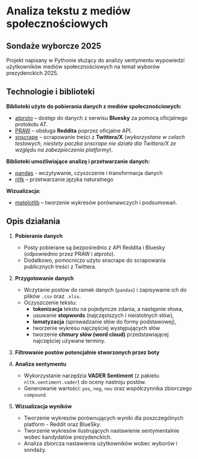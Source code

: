# Analiza tekstu z mediów społecznościowych
## Sondaże wyborcze 2025

Projekt napisany w Pythonie służący do analizy sentymentu wypowiedzi użytkowników mediów społecznościowych na temat wyborów prezydenckich 2025.

## Technologie i biblioteki

**Biblioteki użyte do pobierania danych z mediów społecznościowych:**
- [atproto](https://pypi.org/project/atproto/) – dostęp do danych z serwisu **Bluesky** za pomocą oficjalnego protokołu AT.  
- [PRAW](https://praw.readthedocs.io/) – obsługa **Reddita** poprzez oficjalne API.  
- [snscrape](https://github.com/JustAnotherArchivist/snscrape) – scrapowanie treści z **Twittera/X** (*wykorzystane w celach testowych, niestety paczka snscrape nie działa dla Twittera/X ze względu na zabezpieczenia platformy*).  

**Biblioteki umożliwiające analizę i przetwarzanie danych:**
- [pandas](https://pandas.pydata.org/) - wczytywanie, czyszczenie i transformacja danych
- [nltk](https://www.nltk.org/) – przetwarzanie języka naturalnego 

**Wizualizacja:**
- [matplotlib](https://matplotlib.org/) – tworzenie wykresów porównawczych i podsumowań.  

## Opis działania

1. **Pobieranie danych**
   - Posty pobierane są bezpośrednio z API Reddita i Bluesky (odpowiednio przez PRAW i atproto).  
   - Dodatkowo, pomocniczo użyto snscrape do scrapowania publicznych treści z Twittera.  
2. **Przygotowanie danych**
   - Wczytanie postów do ramek danych (`pandas`) i zapisywanie ich do plików `.csv` oraz `.xlsx`.  
   - Oczyszczenie tekstu:
      * **tokenizacja** tekstu na pojedyncze zdania, a następnie słowa,
      *  usuwanie **stopwords** (najczęstszych i nieistotnych słów),
      *  **lematyzacja** (sprowadzanie słów do formy podstawowej),
      *  tworzenie wykresu najczęściej występujących słów
      *  tworzenie **chmury słów (word cloud)** przedstawiającej najczęściej używane terminy.
3. **Filtrowanie postów potencjalnie stworzonych przez boty**
4. **Analiza sentymentu**  
   - Wykorzystanie narzędzia **VADER Sentiment** (z pakietu `nltk.sentiment.vader`) do oceny nastroju postów.  
   - Generowanie wartości: `pos`, `neg`, `neu` oraz współczynnika zbiorczego `compound`.  

5. **Wizualizacja wyników**  
   - Tworzenie wykresów porównujących wyniki dla poszczególnych platform - Reddit oraz BlueSky.
   - Tworzenie wykresów ilustrujących nastawienie sentymentalnie wobec kandydatów prezydenckich.
   - Analiza zbiorcza nastawienia użytkowników wobec wyborów i sondaży.  

